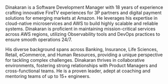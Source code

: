 Dinakaran is a Software Development Manager with 18 years of experience crafting innovative FireTV experiences for 3P partners and digital payment solutions for emerging markets at Amazon. He leverages his expertise in cloud-native microservices and AWS to build highly scalable and reliable systems. Dinakaran is proficient in maintaining mission-critical services across AWS regions, utilizing Observability tools and DevOps practices to ensure smooth operations 24/7.

His diverse background spans across Banking, Insurance, Life Sciences, Retail, eCommerce, and Human Resources, providing a unique perspective for tackling complex challenges. Dinakaran thrives in collaborative environments, fostering strong relationships with Product Managers and cross-functional teams. He is a proven leader, adept at coaching and mentoring teams of up to 15+ engineers.
